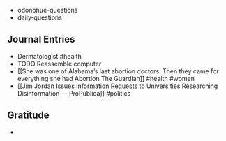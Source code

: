 - odonohue-questions
- daily-questions
## Journal Entries
- Dermatologist #health
- TODO Reassemble computer
- [[She was one of Alabama’s last abortion doctors. Then they came for everything she had  Abortion  The Guardian]] #health #women 
- [[Jim Jordan Issues Information Requests to Universities Researching Disinformation — ProPublica]] #politics 
## Gratitude
- 